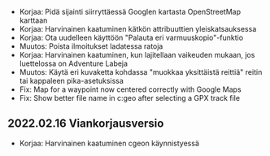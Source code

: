 - Korjaa: Pidä sijainti siirryttäessä Googlen kartasta OpenStreetMap karttaan
- Korjaa: Harvinainen kaatuminen kätkön attribuuttien yleiskatsauksessa
- Korjaa: Ota uudelleen käyttöön "Palauta eri varmuuskopio"-funktio
- Muutos: Poista ilmoitukset ladatessa ratoja
- Korjaa: Harvinainen kaatuminen, kun lajitellaan vaikeuden mukaan, jos luettelossa on Adventure Labeja
- Muutos: Käytä eri kuvaketta kohdassa "muokkaa yksittäistä reittiä" reitin tai kappaleen pika-asetuksissa
- Fix: Map for a waypoint now centered correctly with Google Maps
- Fix: Show better file name in c:geo after selecting a GPX track file

## 2022.02.16 Viankorjausversio

- Korjaa: Harvinainen kaatuminen cgeon käynnistyessä
